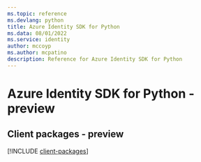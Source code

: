 ```yaml
---
ms.topic: reference
ms.devlang: python
title: Azure Identity SDK for Python
ms.data: 08/01/2022
ms.service: identity
author: mccoyp
ms.author: mcpatino
description: Reference for Azure Identity SDK for Python
---
```

# Azure Identity SDK for Python - preview

## Client packages - preview
[!INCLUDE [client-packages](identity-client-index.md)]